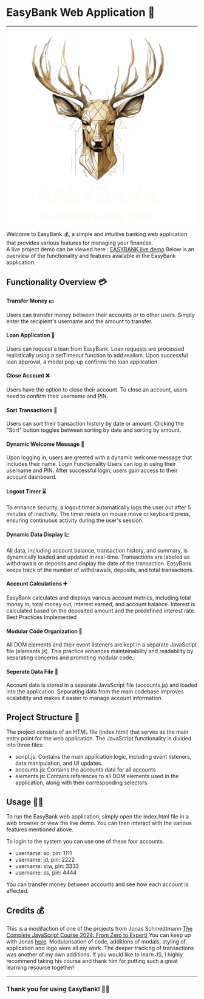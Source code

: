 
# EasyBank Web Application 🏦
<hr>
<p align="center">
  <img width="680" height="auto" height="300" src="./rsc/images/EASY_BANK-removebg.png">
</p>

Welcome to EasyBank 💰, a simple and intuitive banking web application that provides various features for managing your finances.         
A live project demo can be viewed here : <a href="https://easybanklivedemo.netlify.app/">EASYBANK live demo</a>
Below is an overview of the functionality and features available in the EasyBank application:

## Functionality Overview 💳
#### Transfer Money 💵
Users can transfer money between their accounts or to other users.
Simply enter the recipient's username and the amount to transfer.
#### Loan Application 🤑
Users can request a loan from EasyBank.
Loan requests are processed realistically using a setTimeout function to add realism.
Upon successful loan approval, a modal pop-up confirms the loan application.
#### Close Account ❌
Users have the option to close their account.
To close an account, users need to confirm their username and PIN.
#### Sort Transactions 🏦
Users can sort their transaction history by date or amount.
Clicking the "Sort" button toggles between sorting by date and sorting by amount.
#### Dynamic Welcome Message 👋
Upon logging in, users are greeted with a dynamic welcome message that includes their name.
Login Functionality
Users can log in using their username and PIN.
After successful login, users gain access to their account dashboard.
#### Logout Timer ⌛
To enhance security, a logout timer automatically logs the user out after 5 minutes of inactivity.
The timer resets on mouse move or keyboard press, ensuring continuous activity during the user's session.
#### Dynamic Data Display 💹
All data, including account balance, transaction history, and summary, is dynamically loaded and updated in real-time.
Transactions are labeled as withdrawals or deposits and display the date of the transaction.
EasyBank keeps track of the number of withdrawals, deposits, and total transactions.
#### Account Calculations ➕
EasyBank calculates and displays various account metrics, including total money in, total money out, interest earned, and account balance.
Interest is calculated based on the deposited amount and the predefined interest rate.
Best Practices Implemented
#### Modular Code Organization 📂
All DOM elements and their event listeners are kept in a separate JavaScript file (elements.js).
This practice enhances maintainability and readability by separating concerns and promoting modular code.
#### Seperate Data File 📃
Account data is stored in a separate JavaScript file (accounts.js) and loaded into the application.
Separating data from the main codebase improves scalability and makes it easier to manage account information.

## Project Structure 📁
The project consists of an HTML file (index.html) that serves as the main entry point for the web application. The JavaScript functionality is divided into three files:

- script.js: Contains the main application logic, including event listeners, data manipulation, and UI updates.
- accounts.js: Contains the accounts data for all accounts
- elements.js: Contains references to all DOM elements used in the application, along with their corresponding selectors.

## Usage 👨‍💻
To run the EasyBank web application, simply open the index.html file in a web browser or view the live demo. 
You can then interact with the various features mentioned above.

To login to the system you can use one of these four accounts. 
- username: so, pin: 1111
- username: jd, pin: 2222
- username: stw, pin: 3333
- username: ss, pin: 4444

You can transfer money between accounts and see how each account is affected. 

## Credits 💰

This is a modifaction of one of the projects from Jonas Schmedtmann <a href='https://www.udemy.com/course/the-complete-javascript-course/?couponCode=KEEPLEARNING'>The Complete JavaScript Course 2024: From Zero to Expert!</a>
You can keep up with Jonas <a href="https://twitter.com/jonasschmedtman?lang=en">here</a>.
Modularisation of code, additions of modals, styling of application and logo were all my work. 
The deeper tracking of transactions was another of my own additions. 
If you would like to learn JS, I highly recommend taking his course and thank him for putting such a great learning resource together!

<hr>

### Thank you for using EasyBank! 🏦💵
